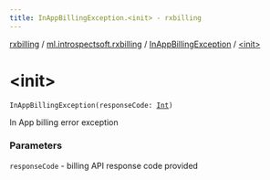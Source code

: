```yaml
---
title: InAppBillingException.<init> - rxbilling
---
```


[rxbilling](../../index.html) / [ml.introspectsoft.rxbilling](../index.html) / [InAppBillingException](index.html) / [&lt;init&gt;](./-init-.html)

# &lt;init&gt;

`InAppBillingException(responseCode: `[`Int`](https://kotlinlang.org/api/latest/jvm/stdlib/kotlin/-int/index.html)`)`

In App billing error exception

### Parameters

`responseCode` - billing API response code provided